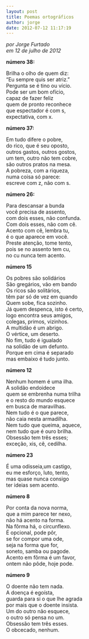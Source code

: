 ```yaml
---
layout: post
title: Poemas ortográficos
author: jorge
date: 2012-07-12 11:17:19
---
```

*por Jorge Furtado*\
*em 12 de julho de 2012*

**número 38:**

Brilha o olho de quem diz:\
“Eu sempre quis ser atriz.”\
Pergunta se é tino ou vício.\
Pode ser um bom ofício,\
capaz de fazer feliz\
quem de pronto reconhece\
que espectador é com s,\
expectativa, com x.

**número 37:**

Em tudo difere o pobre,\
do rico, que é seu oposto,\
outros gastos, outros gostos,\
um tem, outro não tem cobre,\
são outros pratos na mesa.\
A pobreza, com a riqueza,\
numa coisa só parece:\
escreve com z, não com s.

**número 26:**

Para descansar a bunda\
você precisa de assento,\
com dois esses, não confunda.\
Com dois esses, não com cê.\
Acento com cê, lembra tu,\
é o que aparece em você.\
Preste atenção, tome tento,\
pois se no assento tem cu,\
no cu nunca tem acento.

**número 15**

Os pobres são solidários\
São gregários, vão em bando\
Os ricos são solitários,\
têm par só de vez em quando\
Quem sobe, fica sozinho.\
Já quem despenca, isto é certo,\
logo encontra seus amigos,\
colegas, primos, vizinhos.\
A multidão é um abrigo.\
O vértice, um deserto.\
No fim, tudo é igualado\
na solidão de um defunto.\
Porque em cima é separado\
mas embaixo é tudo junto.

**número 12**

Nenhum homem é uma ilha.\
A solidão endoidece\
quem se embrenha numa trilha\
e o resto do mundo esquece\
em busca de maravilhas.\
Nem tudo é o que parece,\
não caia nesta armadilha.\
Nem tudo que queima, aquece,\
nem tudo que é ouro brilha.\
Obsessão tem três esses;\
exceção, xis, cê, cedilha.

**número 23**

É uma odisseia,um castigo,\
eu me esforço, luto, tento,\
mas quase nunca consigo\
ter ideias sem acento.

**número 8**

Por conta da nova norma,\
que a mim parece ter nexo,\
não há acento na forma.\
Na fôrma há, o circunflexo.\
É opcional, pode pôr,\
se for compor uma ode,\
seja na forma que for,\
soneto, samba ou pagode.\
Acento em fôrma é um favor,\
ontem não pôde, hoje pode.

**número 9**

O doente não tem nada.\
A doença é egoísta,\
guarda para si o que lhe agrada\
por mais que o doente insista.\
Um do outro não esquece,\
o outro só pensa no um.\
Obsessão tem três esses.\
O obcecado, nenhum.
